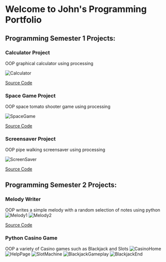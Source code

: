 # Welcome to John's Programming Portfolio

## Programming Semester 1 Projects:

### Calculator Project
OOP graphical calculator using processing

![Calculator](https://github.com/johnthesundberg/portfolioprogramming/blob/gh-pages/images/Calculator.png?raw=true)

[Source Code](https://github.com/johnthesundberg/portfolioprogramming/tree/gh-pages/src/calc)

### Space Game Project
OOP space tomato shooter game using processing

![SpaceGame](https://github.com/johnthesundberg/portfolioprogramming/blob/gh-pages/images/SpaceGame.png?raw=true)

[Source Code](https://github.com/johnthesundberg/portfolioprogramming/tree/gh-pages/src/spacegame)

### Screensaver Project
OOP pipe walking screensaver using processing

![ScreenSaver](https://github.com/johnthesundberg/portfolioprogramming/blob/gh-pages/images/PipesScreenSaver.png?raw=true)

[Source Code](https://github.com/johnthesundberg/portfolioprogramming/tree/gh-pages/src/screensaver)

## Programming Semester 2 Projects:

### Melody Writer
OOP writes a simple melody with a random selection of notes using python
![Melody1](https://github.com/johnthesundberg/portfolioprogramming/blob/gh-pages/images/Melody1.png?raw=true)
![Melody2](https://github.com/johnthesundberg/portfolioprogramming/blob/gh-pages/images/Melody2.png?raw=true)

[Source Code](https://github.com/johnthesundberg/portfolioprogramming/tree/gh-pages/src/WriteMeAMelody)

### Python Casino Game
OOP a variety of Casino games such as Blackjack and Slots
![CasinoHome](https://github.com/johnthesundberg/portfolioprogramming/blob/gh-pages/images/CasinoHome.png?raw=true)
![HelpPage](https://github.com/johnthesundberg/portfolioprogramming/blob/gh-pages/images/HelpPage.png?raw=true)
![SlotMachine](https://github.com/johnthesundberg/portfolioprogramming/blob/gh-pages/images/SlotMachine.png?raw=true)
![BlackjackGameplay](https://github.com/johnthesundberg/portfolioprogramming/blob/gh-pages/images/BlackjackGameplay.png?raw=true)
![BlackjackEnd](https://github.com/johnthesundberg/portfolioprogramming/blob/gh-pages/images/BlackjackEnd.png?raw=true)
